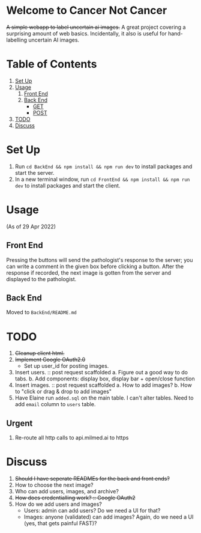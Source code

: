 # Welcome to Cancer Not Cancer
~~A simple webapp to label uncertain ai images.~~
A great project covering a surprising amount of web basics. Incidentally, it also is useful for hand-labelling uncertain AI images.

# Table of Contents
1. [Set Up](#set-up)
2. [Usage](#usage)
    1. [Front End](#front-end)
    2. [Back End](#back-end)
        * [GET](#get)
        * [POST](#post)
3. [TODO](#todo)
4. [Discuss](#discuss)

# Set Up
1. Run `cd BackEnd && npm install && npm run dev` to install packages and start the server.
2. In a new terminal window, run `cd FrontEnd && npm install && npm run dev` to install packages and start the client.

# Usage
(As of 29 Apr 2022)

## Front End
Pressing the buttons will send the pathologist's response to the server; you can write a comment in the given box before clicking a button. After the response if recorded, the next image is gotten from the server and displayed to the pathologist.

## Back End

Moved to `BackEnd/README.md`

# TODO

1. ~~Cleanup client html.~~
2. ~~Implement Google OAuth2.0~~
    - Set up user_id for posting images.
3. Insert users.    :: post request scaffolded
    a. Figure out a good way to do tabs.
    b. Add components: display box, display bar + open/close function
4. Insert images.   :: post request scaffolded
    a. How to add images?
    b. How to "click or drag & drop to add images"
5. Have Elaine run `added.sql` on the main table. I can't alter tables. Need to add `email` column to `users` table.

## Urgent
1. Re-route all http calls to api.milmed.ai to https

# Discuss

1. ~~Should I have seperate READMEs for the back and front ends?~~
2. How to choose the next image?
3. Who can add users, images, and archive?
4. ~~How does credentialling work?        :: Google OAuth2~~
5. How do we add users and images?
    - Users: admin can add users? Do we need a UI for that?
    - Images: anyone (validated) can add images? Again, do we need a UI (yes, that gets painful FAST)?